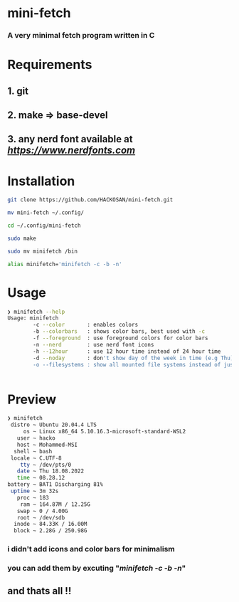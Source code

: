 # mini-fetch

### A very minimal fetch program written in C 

##

# Requirements

## 1. git 
## 2. make => base-devel

## 3. any nerd font available at *https://www.nerdfonts.com*
# Installation
```sh
git clone https://github.com/HACKOSAN/mini-fetch.git

mv mini-fetch ~/.config/

cd ~/.config/mini-fetch

sudo make 

sudo mv minifetch /bin 

alias minifetch='minifetch -c -b -n'
```
# Usage

```sh
❯ minifetch --help
Usage: minifetch
        -c --color       : enables colors
        -b --colorbars   : shows color bars, best used with -c
        -f --foreground  : use foreground colors for color bars
        -n --nerd        : use nerd font icons
        -h --12hour      : use 12 hour time instead of 24 hour time
        -d --noday       : don't show day of the week in time (e.g Thu)
        -o --filesystems : show all mounted file systems instead of just root



```

# Preview
```sh
❯ minifetch
 distro ~ Ubuntu 20.04.4 LTS
     os ~ Linux x86_64 5.10.16.3-microsoft-standard-WSL2
   user ~ hacko
   host ~ Mohammed-MSI
  shell ~ bash
 locale ~ C.UTF-8
    tty ~ /dev/pts/0
   date ~ Thu 18.08.2022
   time ~ 08.28.12
battery ~ BAT1 Discharging 81%
 uptime ~ 3m 32s
   proc ~ 183
    ram ~ 164.87M / 12.25G
   swap ~ 0 / 4.00G
   root ~ /dev/sdb
  inode ~ 84.33K / 16.00M
  block ~ 2.28G / 250.98G
```
### i didn't add icons and color bars for minimalism 
### you can add them by excuting "*minifetch -c -b -n*"

## and thats all !!


